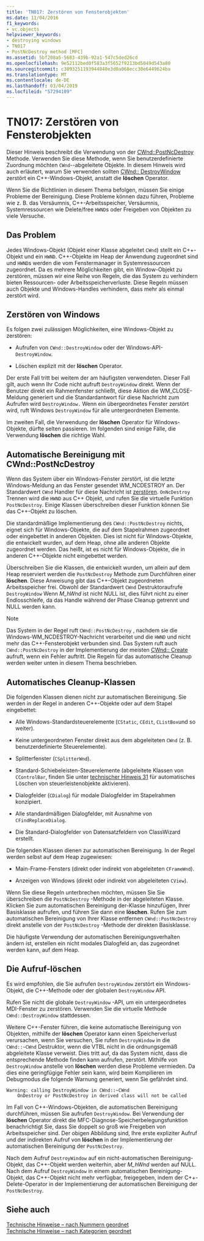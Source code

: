 ```yaml
---
title: 'TN017: Zerstören von Fensterobjekten'
ms.date: 11/04/2016
f1_keywords:
- vc.objects
helpviewer_keywords:
- destroying windows
- TN017
- PostNcDestroy method [MFC]
ms.assetid: 5bf208a5-5683-439b-92a1-547c5ded26cd
ms.openlocfilehash: 9e52112bed0f583a3f5652f9213bd5049d543a80
ms.sourcegitcommit: c3093251193944840e3d0a068ecc30e6449624ba
ms.translationtype: MT
ms.contentlocale: de-DE
ms.lasthandoff: 03/04/2019
ms.locfileid: "57294109"
---
```

# <a name="tn017-destroying-window-objects"></a>TN017: Zerstören von Fensterobjekten

Dieser Hinweis beschreibt die Verwendung von der [CWnd::PostNcDestroy](../mfc/reference/cwnd-class.md#postncdestroy) Methode. Verwenden Sie diese Methode, wenn Sie benutzerdefinierte Zuordnung möchten `CWnd`--abgeleitete Objekte. In diesem Hinweis wird auch erläutert, warum Sie verwenden sollten [CWnd:: DestroyWindow](../mfc/reference/cwnd-class.md#destroywindow) zerstört ein C++-Windows-Objekt, anstatt die **löschen** Operator.

Wenn Sie die Richtlinien in diesem Thema befolgen, müssen Sie einige Probleme der Bereinigung. Diese Probleme können dazu führen, Probleme wie z. B. das Versäumnis, C++-Arbeitsspeicher, Versäumnis, Systemressourcen wie Delete/free `HWND`s oder Freigeben von Objekten zu viele Versuche.

## <a name="the-problem"></a>Das Problem

Jedes Windows-Objekt (Objekt einer Klasse abgeleitet `CWnd`) stellt ein C++-Objekt und ein `HWND`. C++-Objekte im Heap der Anwendung zugeordnet sind und `HWND`s werden die vom Fenstermanager in Systemressourcen zugeordnet. Da es mehrere Möglichkeiten gibt, ein Window-Objekt zu zerstören, müssen wir eine Reihe von Regeln, die das System zu verhindern bieten Ressourcen- oder Arbeitsspeicherverluste. Diese Regeln müssen auch Objekte und Windows-Handles verhindern, dass mehr als einmal zerstört wird.

## <a name="destroying-windows"></a>Zerstören von Windows

Es folgen zwei zulässigen Möglichkeiten, eine Windows-Objekt zu zerstören:

- Aufrufen von `CWnd::DestroyWindow` oder der Windows-API- `DestroyWindow`.

- Löschen explizit mit der **löschen** Operator.

Der erste Fall tritt bei weitem der am häufigsten verwendeten. Dieser Fall gilt, auch wenn Ihr Code nicht aufruft `DestroyWindow` direkt. Wenn der Benutzer direkt ein Rahmenfenster schließt, diese Aktion die WM_CLOSE-Meldung generiert und die Standardantwort für diese Nachricht zum Aufrufen wird `DestroyWindow.` Wenn ein übergeordnetes Fenster zerstört wird, ruft Windows `DestroyWindow` für alle untergeordneten Elemente.

Im zweiten Fall, die Verwendung der **löschen** Operator für Windows-Objekte, dürfte selten passieren. Im folgenden sind einige Fälle, die Verwendung **löschen** die richtige Wahl.

## <a name="auto-cleanup-with-cwndpostncdestroy"></a>Automatische Bereinigung mit CWnd::PostNcDestroy

Wenn das System über ein Windows-Fenster zerstört, ist die letzte Windows-Meldung an das Fenster gesendet WM_NCDESTROY an. Der Standardwert `CWnd` Handler für diese Nachricht ist [zerstören](../mfc/reference/cwnd-class.md#onncdestroy). `OnNcDestroy` Trennen wird die `HWND` aus C++ Objekt, und rufen Sie die virtuelle Funktion `PostNcDestroy`. Einige Klassen überschreiben dieser Funktion können Sie das C++-Objekt zu löschen.

Die standardmäßige Implementierung des `CWnd::PostNcDestroy` nichts, eignet sich für Windows-Objekte, die auf dem Stapelrahmen zugeordnet oder eingebettet in anderen Objekten. Dies ist nicht für Windows-Objekte, die entwickelt wurden, auf dem Heap, ohne alle anderen Objekte zugeordnet werden. Das heißt, ist es nicht für Windows-Objekte, die in anderen C++-Objekte nicht eingebettet werden.

Überschreiben Sie die Klassen, die entwickelt wurden, um allein auf dem Heap reserviert werden die `PostNcDestroy` Methode zum Durchführen einer **löschen**. Diese Anweisung gibt das C++-Objekt zugeordneten Arbeitsspeicher frei. Obwohl der Standardwert `CWnd` Destruktoraufrufe `DestroyWindow` Wenn *M_hWnd* ist nicht NULL ist, dies führt nicht zu einer Endlosschleife, da das Handle während der Phase Cleanup getrennt und NULL werden kann.

> [!NOTE]
>  Das System in der Regel ruft `CWnd::PostNcDestroy` , nachdem sie die Windows-WM_NCDESTROY-Nachricht verarbeitet und die `HWND` und nicht mehr das C++-Fensterobjekt verbunden sind. Das System ruft auch `CWnd::PostNcDestroy` in der Implementierung der meisten [CWnd:: Create](../mfc/reference/cwnd-class.md#create) aufruft, wenn ein Fehler auftritt. Die Regeln für das automatische Cleanup werden weiter unten in diesem Thema beschrieben.

## <a name="auto-cleanup-classes"></a>Automatisches Cleanup-Klassen

Die folgenden Klassen dienen nicht zur automatischen Bereinigung. Sie werden in der Regel in anderen C++-Objekte oder auf dem Stapel eingebettet:

- Alle Windows-Standardsteuerelemente (`CStatic`, `CEdit`, `CListBox`und so weiter).

- Keine untergeordneten Fenster direkt aus dem abgeleiteten `CWnd` (z. B. benutzerdefinierte Steuerelemente).

- Splitterfenster (`CSplitterWnd`).

- Standard-Schiebeleisten-Steuerelemente (abgeleitete Klassen von `CControlBar`, finden Sie unter [technischer Hinweis 31](../mfc/tn031-control-bars.md) für automatisches Löschen von steuerleistenobjekte aktivieren).

- Dialogfelder (`CDialog`) für modale Dialogfelder im Stapelrahmen konzipiert.

- Alle standardmäßigen Dialogfelder, mit Ausnahme von `CFindReplaceDialog`.

- Die Standard-Dialogfelder von Datensatzfeldern von ClassWizard erstellt.

Die folgenden Klassen dienen zur automatischen Bereinigung. In der Regel werden selbst auf dem Heap zugewiesen:

- Main-Frame-Fensters (direkt oder indirekt von abgeleiteten `CFrameWnd`).

- Anzeigen von Windows (direkt oder indirekt von abgeleiteten `CView`).

Wenn Sie diese Regeln unterbrechen möchten, müssen Sie Sie überschreiben die `PostNcDestroy` -Methode in der abgeleiteten Klasse. Klicken Sie zum automatischen Bereinigung der-Klasse hinzufügen, Ihrer Basisklasse aufrufen, und führen Sie dann eine **löschen**. Rufen Sie zum automatischen Bereinigung von Ihrer Klasse entfernen `CWnd::PostNcDestroy` direkt anstelle von der `PostNcDestroy` -Methode der direkten Basisklasse.

Die häufigste Verwendung der automatischen Bereinigungsverhalten ändern ist, erstellen ein nicht modales Dialogfeld an, das zugeordnet werden kann, auf dem Heap.

## <a name="when-to-call-delete"></a>Die Aufruf-löschen

Es wird empfohlen, die Sie aufrufen `DestroyWindow` zerstört ein Windows-Objekt, die C++-Methode oder der globalen `DestroyWindow` API.

Rufen Sie nicht die globale `DestroyWindow` -API, um ein untergeordnetes MDI-Fenster zu zerstören. Verwenden Sie die virtuelle Methode `CWnd::DestroyWindow` stattdessen.

Weitere C++-Fenster führen, die keine automatische Bereinigung von Objekten, mithilfe der **löschen** Operator kann einen Speicherverlust verursachen, wenn Sie versuchen, Sie rufen `DestroyWindow` in die `CWnd::~CWnd` Destruktor, wenn die VTBL nicht in die ordnungsgemäß abgeleitete Klasse verweist. Dies tritt auf, da das System nicht, dass die entsprechende Methode finden kann aufrufen, zerstört. Mithilfe von `DestroyWindow` anstelle von **löschen** werden diese Probleme vermieden. Da dies eine geringfügige Fehler sein kann, wird beim Kompilieren im Debugmodus die folgende Warnung generiert, wenn Sie gefährdet sind.

```
Warning: calling DestroyWindow in CWnd::~CWnd
    OnDestroy or PostNcDestroy in derived class will not be called
```

Im Fall von C++-Windows-Objekten, die automatischen Bereinigung durchführen, müssen Sie aufrufen `DestroyWindow`. Bei Verwendung der **löschen** Operator direkt die MFC-Diagnose-Speicherbelegungsfunktion benachrichtigt Sie, dass Sie doppelt so groß wie Freigeben von Arbeitsspeicher sind. Der obigen Abbildung sind, Ihre erste expliziter Aufruf und der indirekten Aufruf von **löschen** in der Implementierung der automatischen Bereinigung der `PostNcDestroy`.

Nach dem Aufruf `DestroyWindow` auf ein nicht-automatischen Bereinigung-Objekt, das C++-Objekt werden weiterhin, aber *M_hWnd* werden auf NULL. Nach dem Aufruf `DestroyWindow` in einem automatischen Bereinigung-Objekt, das C++-Objekt nicht mehr verfügbar, freigegeben, indem der C++-Delete-Operator in der Implementierung der automatischen Bereinigung der `PostNcDestroy`.

## <a name="see-also"></a>Siehe auch

[Technische Hinweise – nach Nummern geordnet](../mfc/technical-notes-by-number.md)<br/>
[Technische Hinweise – nach Kategorien geordnet](../mfc/technical-notes-by-category.md)
